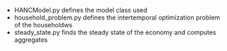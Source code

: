 - HANCModel.py defines the model class used
- household_problem.py defines the intertemporal optimization problem of the householdws
- steady_state.py finds the steady state of the economy and computes aggregates